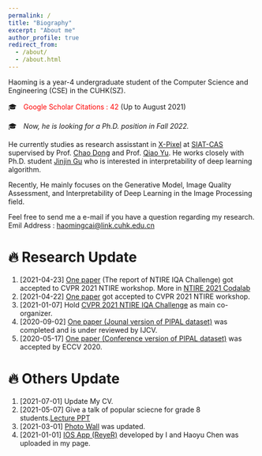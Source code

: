 ```yaml
---
permalink: /
title: "Biography"
excerpt: "About me"
author_profile: true
redirect_from: 
  - /about/
  - /about.html
---
```


Haoming is a year-4 undergraduate student of the Computer Science and Engineering (CSE) in the CUHK(SZ).

🎓　<span style="color:red;">Google Scholar Citations : 42</span> (Up to August 2021)

🎓　*Now, he is looking for a Ph.D. position in Fall 2022.*


He currently studies as research assisstant in [X-Pixel](https://xpixel.group/people.html) at [SIAT-CAS](http://english.siat.cas.cn) supervised by Prof. [Chao Dong](https://scholar.google.com/citations?hl=zh-CN&user=OSDCB0UAAAAJ) and Prof. [Qiao Yu](https://scholar.google.com/citations?user=gFtI-8QAAAAJ&hl=zh-CN). He works closely with Ph.D. student [Jinjin Gu](https://scholar.google.com/citations?user=uMQ-G-QAAAAJ&hl=eng) who is interested in interpretability of deep learning algorithm.

Recently, He mainly focuses on the Generative Model, Image Quality Assessment, and Interpretability of Deep Learning in the Image Processing field. 

Feel free to send me a e-mail if you have a question regarding my research.
Emil Address : [haomingcai@link.cuhk.edu.cn](haomingcai@link.cuhk.edu.cn)

🔥  Research Update
======
1. [2021-04-23] [One paper](https://arxiv.org/abs/2105.03072) (The report of NTIRE IQA Challenge) got accepted to CVPR 2021 NTIRE workshop. More in [NTIRE 2021 Codalab](https://data.vision.ee.ethz.ch/cvl/ntire21/)
1. [2021-04-22] [One paper](https://arxiv.org/abs/2105.03085) got accepted to CVPR 2021 NTIRE workshop.
1. [2021-01-07] Hold [CVPR 2021 NTIRE IQA Challenge](https://data.vision.ee.ethz.ch/cvl/ntire21/) as main co-organizer.
1. [2020-09-02] [One paper (Jounal version of PIPAL dataset)](https://arxiv.org/abs/2011.15002) was completed and is under reviewed by IJCV.
1. [2020-05-17] [One paper (Conference version of PIPAL dataset)](https://link.springer.com/chapter/10.1007/978-3-030-58621-8_37) was accepted by ECCV 2020.

🔥  Others Update
======
1. [2021-07-01] Update My CV.
1. [2021-05-07] Give a talk of popular sciecne for grade 8 students.[Lecture PPT](https://www.haomingcai.com//files/PopularScience.pptx)
1. [2021-03-01] [Photo Wall](https://haomingcai.github.io/habits/) was updated.
1. [2021-01-01] [IOS App (ReyeR)](https://haomingcai.github.io/reyer/) developed by I and Haoyu Chen was uploaded in my page.
